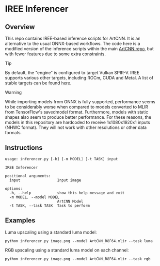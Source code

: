 # IREE Inferencer

## Overview
This repo contains IREE-based inference scripts for ArtCNN. It is an alternative to the usual ONNX-based workflows. The code here is a modified version of the inference scripts within the main [ArtCNN repo](https://github.com/Artoriuz/ArtCNN), but with fewer features due to some extra constraints.

> [!TIP]
> By default, the "engine" is configured to target Vulkan SPIR-V. IREE supports various other targets, including ROCm, CUDA and Metal. A list of stable targets can be found [here](https://iree.dev/guides/deployment-configurations/).

> [!WARNING]
> While importing models from ONNX is fully supported, performance seems to be considerably worse when compared to models converted to MLIR from TensorFlow's savedmodel format. Furthermore, models with static shapes also seem to produce better performance. For these reasons, the models in this repository are hardcoded to receive 1x1080x1920x1 inputs (NHWC format). They will not work with other resolutions or other data formats.

## Instructions
```shell
usage: inferencer.py [-h] [-m MODEL] [-t TASK] input

IREE Inferencer

positional arguments:
  input                 Input image

options:
  -h, --help            show this help message and exit
  -m MODEL, --model MODEL
                        ArtCNN Model
  -t TASK, --task TASK  Task to perform
```

## Examples
Luma upscaling using a standard luma model:
```shell
python inferencer.py image.png --model ArtCNN_R8F64.mlir --task luma
```

RGB upscaling using a standard luma model on each channel:
```shell
python inferencer.py image.png --model ArtCNN_R8F64.mlir --task rgb
```
